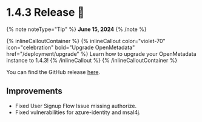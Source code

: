 # 1.4.3 Release 🎉

{% note noteType="Tip" %} 
**June 15, 2024**
{% /note %}

{% inlineCalloutContainer %}
{% inlineCallout
color="violet-70"
icon="celebration"
bold="Upgrade OpenMetadata"
href="/deployment/upgrade" %}
Learn how to upgrade your OpenMetadata instance to 1.4.3!
{% /inlineCallout %}
{% /inlineCalloutContainer %}

You can find the GitHub release [here](https://github.com/open-metadata/OpenMetadata/releases/tag/1.4.3-release).

## Improvements

- Fixed User Signup Flow Issue missing authorize.
- Fixed vulnerabilities for azure-identity and msal4j.